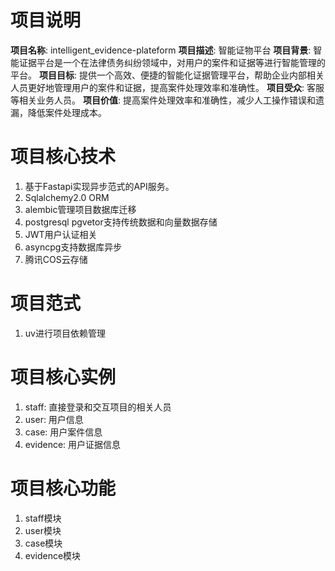 # 项目说明
**项目名称**: intelligent_evidence-plateform
**项目描述**: 智能证物平台
**项目背景**: 智能证据平台是一个在法律债务纠纷领域中，对用户的案件和证据等进行智能管理的平台。
**项目目标**: 提供一个高效、便捷的智能化证据管理平台，帮助企业内部相关人员更好地管理用户的案件和证据，提高案件处理效率和准确性。
**项目受众**: 客服等相关业务人员。
**项目价值**: 提高案件处理效率和准确性，减少人工操作错误和遗漏，降低案件处理成本。

# 项目核心技术
1. 基于Fastapi实现异步范式的API服务。
2. Sqlalchemy2.0 ORM
3. alembic管理项目数据库迁移
4. postgresql pgvetor支持传统数据和向量数据存储
5. JWT用户认证相关
6. asyncpg支持数据库异步
7. 腾讯COS云存储

# 项目范式
1. uv进行项目依赖管理

# 项目核心实例
1. staff: 直接登录和交互项目的相关人员
2. user: 用户信息
3. case: 用户案件信息
4. evidence: 用户证据信息

# 项目核心功能
1. staff模块
2. user模块
3. case模块
4. evidence模块